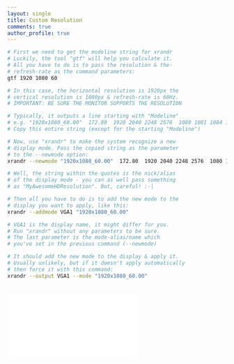 ```yaml
---
layout: single
title: Custom Resolution
comments: true
author_profile: true
---
```


```bash
# First we need to get the modeline string for xrandr
# Luckily, the tool "gtf" will help you calculate it.
# All you have to do is to pass the resolution & the-
# refresh-rate as the command parameters:
gtf 1920 1080 60

# In this case, the horizontal resolution is 1920px the
# vertical resolution is 1080px & refresh-rate is 60Hz.
# IMPORTANT: BE SURE THE MONITOR SUPPORTS THE RESOLUTION

# Typically, it outputs a line starting with "Modeline"
# e.g. "1920x1080_60.00"  172.80  1920 2040 2248 2576  1080 1081 1084 1118  -HSync +Vsync
# Copy this entire string (except for the starting "Modeline")

# Now, use "xrandr" to make the system recognize a new
# display mode. Pass the copied string as the parameter
# to the --newmode option:
xrandr --newmode "1920x1080_60.00"  172.80  1920 2040 2248 2576  1080 1081 1084 1118  -HSync +Vsync

# Well, the string within the quotes is the nick/alias
# of the display mode - you can as well pass something
# as "MyAwesomeHDResolution". But, careful! :-|

# Then all you have to do is to add the new mode to the
# display you want to apply, like this:
xrandr --addmode VGA1 "1920x1080_60.00"

# VGA1 is the display name, it might differ for you.
# Run "xrandr" without any parameters to be sure.
# The last parameter is the mode-alias/name which
# you've set in the previous command (--newmode)

# It should add the new mode to the display & apply it.
# Usually unlikely, but if it doesn't apply automatically
# then force it with this command:
xrandr --output VGA1 --mode "1920x1080_60.00"
```

<br/>

<iframe data-aa="1180202" src="//acceptable.a-ads.com/1180202?size=Adaptive&background_color=141010&text_color=ff9f00&title_color=ff9900&title_hover_color=ff9900&link_color=ff9900&link_hover_color=ff9900" scrolling="no" style="border:0px; padding:0; overflow:hidden" allowtransparency="true"></iframe>


